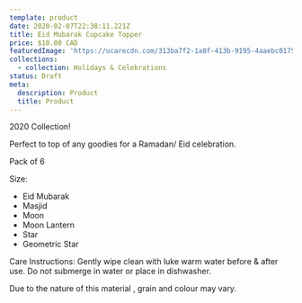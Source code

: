 ```yaml
---
template: product
date: 2020-02-07T22:38:11.221Z
title: Eid Mubarak Cupcake Topper
price: $10.00 CAD
featuredImage: 'https://ucarecdn.com/313ba7f2-1a8f-413b-9195-4aaebc017598/'
collections:
  - collection: Holidays & Celebrations
status: Draft
meta:
  description: Product
  title: Product
---
```


2020 Collection!

Perfect to top of any goodies for a Ramadan/ Eid celebration.

Pack of 6

Size:

- Eid Mubarak
- Masjid
- Moon
- Moon Lantern
- Star
- Geometric Star

Care Instructions: Gently wipe clean with luke warm water before & after use. Do not submerge in water or place in dishwasher.

Due to the nature of this material , grain and colour may vary.
